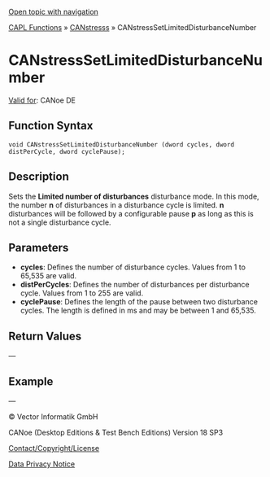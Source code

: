 [Open topic with navigation](../../../../../CANoeDEFamily.htm#Topics/CAPLFunctions/CANstress/Functions/CAPLfunctionCANstressSetLimitedDisturbanceNumber.md)

[CAPL Functions](../../CAPLfunctions.md) » [CANstresss](../CAPLfunctionsCANstressOverview.md) » CANstressSetLimitedDisturbanceNumber

# CANstressSetLimitedDisturbanceNumber

[Valid for](../../../Shared/FeatureAvailability.md):  CANoe DE

## Function Syntax

```plaintext
void CANstressSetLimitedDisturbanceNumber (dword cycles, dword distPerCycle, dword cyclePause);
```

## Description

Sets the **Limited number of disturbances** disturbance mode. In this mode, the number **n** of disturbances in a disturbance cycle is limited. **n** disturbances will be followed by a configurable pause **p** as long as this is not a single disturbance cycle.

## Parameters

- **cycles**: Defines the number of disturbance cycles. Values from 1 to 65,535 are valid.
- **distPerCycles**: Defines the number of disturbances per disturbance cycle. Values from 1 to 255 are valid.
- **cyclePause**: Defines the length of the pause between two disturbance cycles. The length is defined in ms and may be between 1 and 65,535.

## Return Values

—

## Example

—

© Vector Informatik GmbH

CANoe (Desktop Editions & Test Bench Editions) Version 18 SP3

[Contact/Copyright/License](../../../Shared/ContactCopyrightLicense.md)

[Data Privacy Notice](https://www.vector.com/int/en/company/get-info/privacy-policy/)